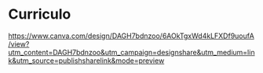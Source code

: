 # Curriculo

https://www.canva.com/design/DAGH7bdnzoo/6AOkTgxWd4kLFXDf9uoufA/view?utm_content=DAGH7bdnzoo&utm_campaign=designshare&utm_medium=link&utm_source=publishsharelink&mode=preview
